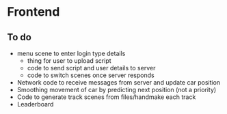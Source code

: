 # Frontend

## To do
- menu scene to enter login type details
	* thing for user to upload script
	* code to send script and user details to server
	* code to switch scenes once server responds
- Network code to receive messages from server and update car position
- Smoothing movement of car by predicting next position (not a priority)
- Code to generate track scenes from files/handmake each track
- Leaderboard
